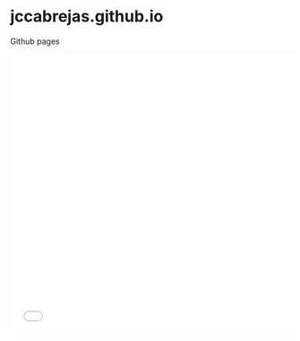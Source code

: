 # jccabrejas.github.io
Github pages
<iframe src="/berlin_map_with_bokeh_hover_no_dropdown.html"
    sandbox="allow-same-origin allow-scripts"
    width="100%"
    height="500"
    scrolling="no"
    seamless="seamless"
    frameborder="0">
</iframe>
